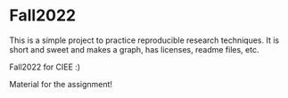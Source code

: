 # Fall2022

This is a simple project to practice reproducible research techniques. It is short and sweet and makes a graph, has licenses, readme files, etc.

Fall2022 for CIEE :)

Material for the assignment!

